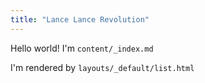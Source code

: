 ```yaml
---
title: "Lance Lance Revolution"
---
```

Hello world! I'm `content/_index.md`

I'm rendered by `layouts/_default/list.html`